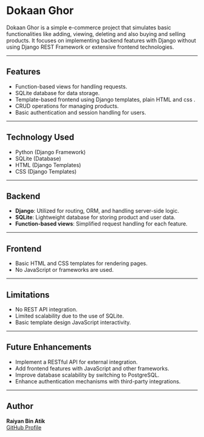 # Dokaan Ghor

Dokaan Ghor is a simple e-commerce project that simulates basic functionalities like adding, viewing, deleting and also buying and selling products. It focuses on implementing backend features with Django without using Django REST Framework or extensive frontend technologies.

---

## Features

- Function-based views for handling requests.
- SQLite database for data storage.
- Template-based frontend using Django templates, plain HTML and css .
- CRUD operations for managing products.
- Basic authentication and session handling for users.

---

## Technology Used

- Python (Django Framework)
- SQLite (Database)
- HTML (Django Templates)
- CSS (Django Templates)

---

## Backend

- **Django**: Utilized for routing, ORM, and handling server-side logic.
- **SQLite**: Lightweight database for storing product and user data.
- **Function-based views**: Simplified request handling for each feature.

---

## Frontend

- Basic HTML and CSS templates for rendering pages.
- No JavaScript or frameworks are used.

---

## Limitations

- No REST API integration.
- Limited scalability due to the use of SQLite.
- Basic template design JavaScript interactivity.

---

## Future Enhancements

- Implement a RESTful API for external integration.
- Add frontend features with JavaScript and other frameworks.
- Improve database scalability by switching to PostgreSQL.
- Enhance authentication mechanisms with third-party integrations.

---

## Author

**Raiyan Bin Atik**  
[GitHub Profile](https://github.com/raiyan12999)
